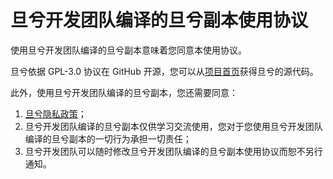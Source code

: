 # 旦兮开发团队编译的旦兮副本使用协议

使用旦兮开发团队编译的旦兮副本意味着您同意本使用协议。

旦兮依据 GPL-3.0 协议在 GitHub 开源，您可以从[项目首页](https://github.com/DanXi-Dev/DanXi)获得旦兮的源代码。

此外，使用旦兮开发团队编译的旦兮副本，您还需要同意：

1. [旦兮隐私政策](https://danxi-dev.github.io/privacy)；
2. 旦兮开发团队编译的旦兮副本仅供学习交流使用，您对于您使用旦兮开发团队编译的旦兮副本的一切行为承担一切责任；
3. 旦兮开发团队可以随时修改旦兮开发团队编译的旦兮副本使用协议而恕不另行通知。